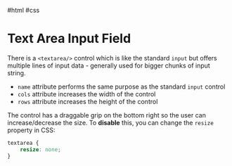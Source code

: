 #html #css 

# Text Area Input Field
There is a `<textarea/>` control which is like the standard `input` but offers multiple lines of input data - generally used for bigger chunks of input string.
- `name` attribute performs the same purpose as the standard `input` control
- `cols` attribute increases the width of the control
- `rows` attribute increases the height of the control

The control has a draggable grip on the bottom right so the user can increase/decrease the size. To **disable** this, you can change the `resize` property in CSS:
```css
textarea {
	resize: none;
}
```